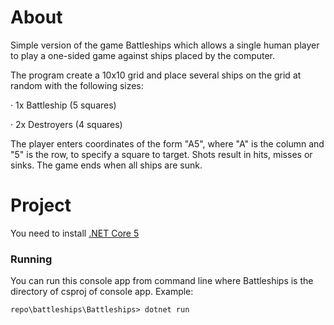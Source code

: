# About
Simple version of the game Battleships which allows a single human player to play a one-sided game against ships placed by the computer.

The program create a 10x10 grid and place several ships on the grid at random with the following sizes:

· 1x Battleship (5 squares)

· 2x Destroyers (4 squares)

The player enters coordinates of the form "A5", where "A" is the column and "5" is the row, to specify a square to target. Shots result in hits, misses or sinks. The game ends when all ships are sunk.

# Project
You need to install [.NET Core 5](https://dotnet.microsoft.com/en-us/download/dotnet/5.0)
### Running
You can run this console app from command line where Battleships is the directory of csproj of console app. Example:
```
repo\battleships\Battleships> dotnet run
```
